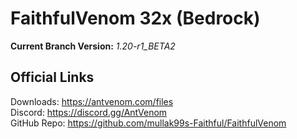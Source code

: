 # FaithfulVenom 32x (Bedrock)

**Current Branch Version:** _1.20-r1_BETA2_  

## Official Links

Downloads: https://antvenom.com/files  
Discord: https://discord.gg/AntVenom  
GitHub Repo: https://github.com/mullak99s-Faithful/FaithfulVenom  
